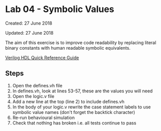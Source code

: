 # Lab 04 - Symbolic Values

Created: 27 June 2018

Updated: 27 June 2018

The aim of this exercise is to improve code readability by replacing literal
binary constants with human readable symbolic equivalents.

[Verilog HDL Quick Reference Guide](http://sutherland-hdl.com/pdfs/verilog_2001_ref_guide.pdf)

## Steps

1. Open the defines.vh file
1. In defines.vh, look at lines 53-57, these are the values you will need
1. Open the logic.v file
1. Add a new line at the top (line 2) to include defines.vh
1. In the body of your logic.v rewrite the case statement labels to use symbolic value names (don't forget the backtick character)
1. Re-run behavioural simulation
1. Check that nothing has broken i.e. all tests continue to pass
